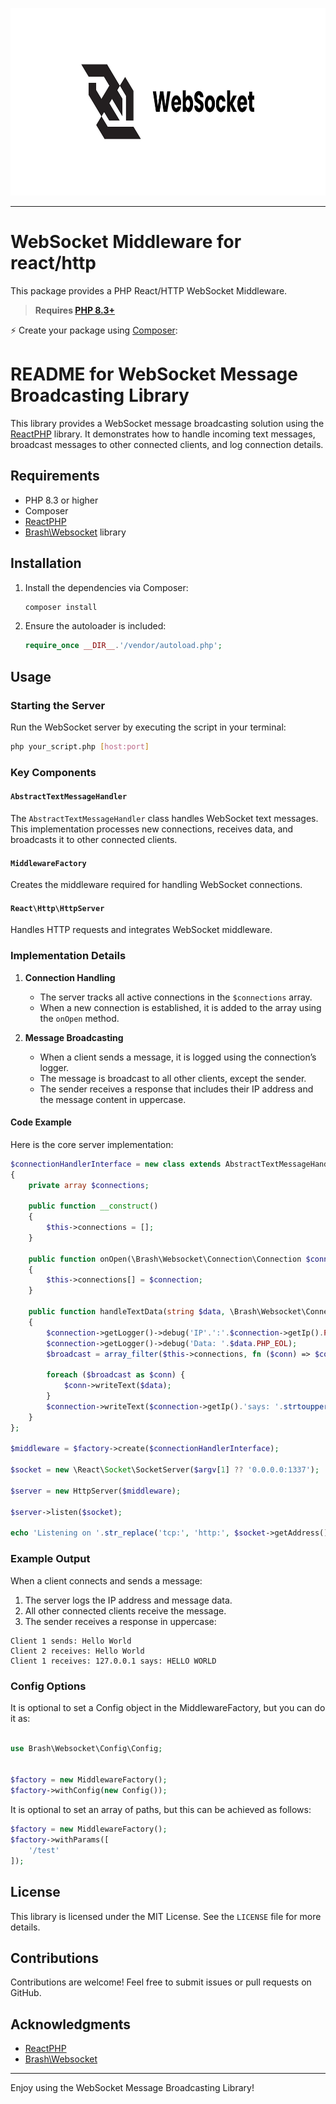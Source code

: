 <p align="center">
    <img src="https://raw.githubusercontent.com/BrashPHP/websocket-middleware/main/docs/image.png" height="300" alt="WebSocket PHP">
</p>

------

# WebSocket Middleware for react/http

This package provides a PHP React/HTTP WebSocket Middleware.

> **Requires [PHP 8.3+](https://php.net/releases/)**

⚡️ Create your package using [Composer](https://getcomposer.org):

# README for WebSocket Message Broadcasting Library

This library provides a WebSocket message broadcasting solution using the [ReactPHP](https://reactphp.org/) library. It demonstrates how to handle incoming text messages, broadcast messages to other connected clients, and log connection details.

## Requirements

- PHP 8.3 or higher
- Composer
- [ReactPHP](https://reactphp.org/)
- [Brash\Websocket](https://github.com/your-project) library

## Installation

1. Install the dependencies via Composer:
   ```bash
   composer install
   ```

2. Ensure the autoloader is included:
   ```php
   require_once __DIR__.'/vendor/autoload.php';
   ```

## Usage

### Starting the Server

Run the WebSocket server by executing the script in your terminal:

```bash
php your_script.php [host:port]
```

### Key Components

#### `AbstractTextMessageHandler`
The `AbstractTextMessageHandler` class handles WebSocket text messages. This implementation processes new connections, receives data, and broadcasts it to other connected clients.

#### `MiddlewareFactory`
Creates the middleware required for handling WebSocket connections.

#### `React\Http\HttpServer`
Handles HTTP requests and integrates WebSocket middleware.

### Implementation Details

1. **Connection Handling**
   - The server tracks all active connections in the `$connections` array.
   - When a new connection is established, it is added to the array using the `onOpen` method.

2. **Message Broadcasting**
   - When a client sends a message, it is logged using the connection’s logger.
   - The message is broadcast to all other clients, except the sender.
   - The sender receives a response that includes their IP address and the message content in uppercase.

#### Code Example

Here is the core server implementation:

```php
$connectionHandlerInterface = new class extends AbstractTextMessageHandler
{
    private array $connections;

    public function __construct()
    {
        $this->connections = [];
    }

    public function onOpen(\Brash\Websocket\Connection\Connection $connection): void
    {
        $this->connections[] = $connection;
    }

    public function handleTextData(string $data, \Brash\Websocket\Connection\Connection $connection): void
    {
        $connection->getLogger()->debug('IP'.':'.$connection->getIp().PHP_EOL);
        $connection->getLogger()->debug('Data: '.$data.PHP_EOL);
        $broadcast = array_filter($this->connections, fn ($conn) => $conn !== $connection);

        foreach ($broadcast as $conn) {
            $conn->writeText($data);
        }
        $connection->writeText($connection->getIp().'says: '.strtoupper($data));
    }
};

$middleware = $factory->create($connectionHandlerInterface);

$socket = new \React\Socket\SocketServer($argv[1] ?? '0.0.0.0:1337');

$server = new HttpServer($middleware);

$server->listen($socket);

echo 'Listening on '.str_replace('tcp:', 'http:', $socket->getAddress()).PHP_EOL;
```

### Example Output

When a client connects and sends a message:

1. The server logs the IP address and message data.
2. All other connected clients receive the message.
3. The sender receives a response in uppercase:

```
Client 1 sends: Hello World
Client 2 receives: Hello World
Client 1 receives: 127.0.0.1 says: HELLO WORLD
```

### Config Options

It is optional to set a Config object in the MiddlewareFactory, but you can do it as:

```php

use Brash\Websocket\Config\Config;


$factory = new MiddlewareFactory();
$factory->withConfig(new Config());

```

It is optional to set an array of paths, but this can be achieved as follows:

```php
$factory = new MiddlewareFactory();
$factory->withParams([
    '/test'
]);

```

## License

This library is licensed under the MIT License. See the `LICENSE` file for more details.

## Contributions

Contributions are welcome! Feel free to submit issues or pull requests on GitHub.

## Acknowledgments

- [ReactPHP](https://reactphp.org/)
- [Brash\Websocket](https://github.com/your-project)

---

Enjoy using the WebSocket Message Broadcasting Library!


